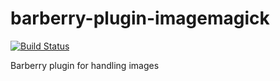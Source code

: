 barberry-plugin-imagemagick
==========================

[![Build Status](https://travis-ci.org/Magomogo/barberry-plugin-imagemagick.png?branch=master)](https://travis-ci.org/Magomogo/barberry-plugin-imagemagick)

Barberry plugin for handling images